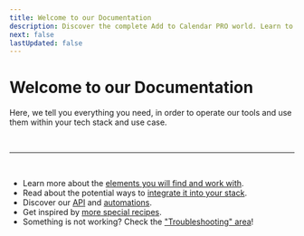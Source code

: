 ```yaml
---
title: Welcome to our Documentation
description: Discover the complete Add to Calendar PRO world. Learn to integrate add to calendar buttons, RSVP forms, and landing pages into your flows.
next: false
lastUpdated: false
---
```

# Welcome to our Documentation

Here, we tell you everything you need, in order to operate our tools and use them within your tech stack and use case.

<br />

---

<br />

* Learn more about the [elements you will find and work with](/application-manual/elements).
* Read about the potential ways to [integrate it into your stack](/integration).
* Discover our [API](/api/introduction) and [automations](/automation-integration/webhooks).
* Get inspired by [more special recipes](/recipes/rsvp).
* Something is not working? Check the ["Troubleshooting" area](/application-manual/troubleshooting)!

<br />
